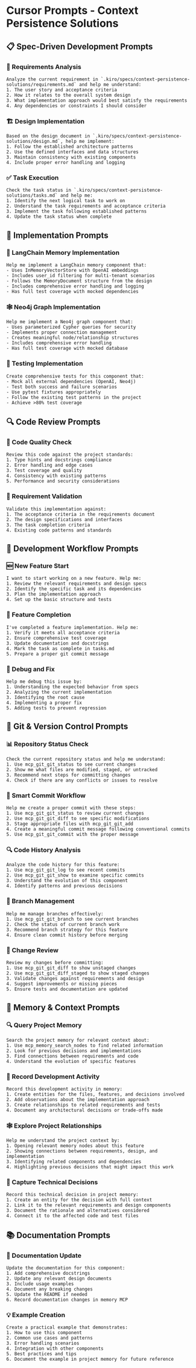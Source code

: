 # Cursor Prompts - Context Persistence Solutions

## 📋 Spec-Driven Development Prompts

### 🎯 Requirements Analysis
```
Analyze the current requirement in `.kiro/specs/context-persistence-solutions/requirements.md` and help me understand:
1. The user story and acceptance criteria
2. How it relates to the overall system design
3. What implementation approach would best satisfy the requirements
4. Any dependencies or constraints I should consider
```

### 🏗️ Design Implementation
```
Based on the design document in `.kiro/specs/context-persistence-solutions/design.md`, help me implement:
1. Follow the established architecture patterns
2. Use the defined interfaces and data structures
3. Maintain consistency with existing components
4. Include proper error handling and logging
```

### ✅ Task Execution
```
Check the task status in `.kiro/specs/context-persistence-solutions/tasks.md` and help me:
1. Identify the next logical task to work on
2. Understand the task requirements and acceptance criteria
3. Implement the task following established patterns
4. Update the task status when complete
```

## 🔧 Implementation Prompts

### 🧠 LangChain Memory Implementation
```
Help me implement a LangChain memory component that:
- Uses InMemoryVectorStore with OpenAI embeddings
- Includes user_id filtering for multi-tenant scenarios
- Follows the MemoryDocument structure from the design
- Includes comprehensive error handling and logging
- Has full test coverage with mocked dependencies
```

### 🕸️ Neo4j Graph Implementation
```
Help me implement a Neo4j graph component that:
- Uses parameterized Cypher queries for security
- Implements proper connection management
- Creates meaningful node/relationship structures
- Includes comprehensive error handling
- Has full test coverage with mocked database
```

### 🧪 Testing Implementation
```
Create comprehensive tests for this component that:
- Mock all external dependencies (OpenAI, Neo4j)
- Test both success and failure scenarios
- Use pytest fixtures appropriately
- Follow the existing test patterns in the project
- Achieve >80% test coverage
```

## 🔍 Code Review Prompts

### 📝 Code Quality Check
```
Review this code against the project standards:
1. Type hints and docstrings compliance
2. Error handling and edge cases
3. Test coverage and quality
4. Consistency with existing patterns
5. Performance and security considerations
```

### 🎯 Requirement Validation
```
Validate this implementation against:
1. The acceptance criteria in the requirements document
2. The design specifications and interfaces
3. The task completion criteria
4. Existing code patterns and standards
```

## 🚀 Development Workflow Prompts

### 🆕 New Feature Start
```
I want to start working on a new feature. Help me:
1. Review the relevant requirements and design specs
2. Identify the specific task and its dependencies
3. Plan the implementation approach
4. Set up the basic structure and tests
```

### 🔄 Feature Completion
```
I've completed a feature implementation. Help me:
1. Verify it meets all acceptance criteria
2. Ensure comprehensive test coverage
3. Update documentation and docstrings
4. Mark the task as complete in tasks.md
5. Prepare a proper git commit message
```

### 🐛 Debug and Fix
```
Help me debug this issue by:
1. Understanding the expected behavior from specs
2. Analyzing the current implementation
3. Identifying the root cause
4. Implementing a proper fix
5. Adding tests to prevent regression
```

## 🔧 Git & Version Control Prompts

### 📊 Repository Status Check
```
Check the current repository status and help me understand:
1. Use mcp_git_git_status to see current changes
2. Show me what files are modified, staged, or untracked
3. Recommend next steps for committing changes
4. Check if there are any conflicts or issues to resolve
```

### 💾 Smart Commit Workflow
```
Help me create a proper commit with these steps:
1. Use mcp_git_git_status to review current changes
2. Use mcp_git_git_diff to see specific modifications
3. Stage appropriate files with mcp_git_git_add
4. Create a meaningful commit message following conventional commits
5. Use mcp_git_git_commit with the proper message
```

### 🔍 Code History Analysis
```
Analyze the code history for this feature:
1. Use mcp_git_git_log to see recent commits
2. Use mcp_git_git_show to examine specific commits
3. Understand the evolution of this component
4. Identify patterns and previous decisions
```

### 🌿 Branch Management
```
Help me manage branches effectively:
1. Use mcp_git_git_branch to see current branches
2. Check the status of current branch work
3. Recommend branch strategy for this feature
4. Ensure clean commit history before merging
```

### 🔄 Change Review
```
Review my changes before committing:
1. Use mcp_git_git_diff to show unstaged changes
2. Use mcp_git_git_diff_staged to show staged changes
3. Validate changes against requirements and design
4. Suggest improvements or missing pieces
5. Ensure tests and documentation are updated
```

## 🧠 Memory & Context Prompts

### 🔍 Query Project Memory
```
Search the project memory for relevant context about:
1. Use mcp_memory_search_nodes to find related information
2. Look for previous decisions and implementations
3. Find connections between requirements and code
4. Understand the evolution of specific features
```

### 📝 Record Development Activity
```
Record this development activity in memory:
1. Create entities for the files, features, and decisions involved
2. Add observations about the implementation approach
3. Create relationships to related requirements and tests
4. Document any architectural decisions or trade-offs made
```

### 🕸️ Explore Project Relationships
```
Help me understand the project context by:
1. Opening relevant memory nodes about this feature
2. Showing connections between requirements, design, and implementation
3. Identifying related components and dependencies
4. Highlighting previous decisions that might impact this work
```

### 💭 Capture Technical Decisions
```
Record this technical decision in project memory:
1. Create an entity for the decision with full context
2. Link it to the relevant requirements and design components
3. Document the rationale and alternatives considered
4. Connect it to the affected code and test files
```

## 📚 Documentation Prompts

### 📖 Documentation Update
```
Update the documentation for this component:
1. Add comprehensive docstrings
2. Update any relevant design documents
3. Include usage examples
4. Document any breaking changes
5. Update the README if needed
6. Record documentation changes in memory MCP
```

### 💡 Example Creation
```
Create a practical example that demonstrates:
1. How to use this component
2. Common use cases and patterns
3. Error handling scenarios
4. Integration with other components
5. Best practices and tips
6. Document the example in project memory for future reference
``` 
